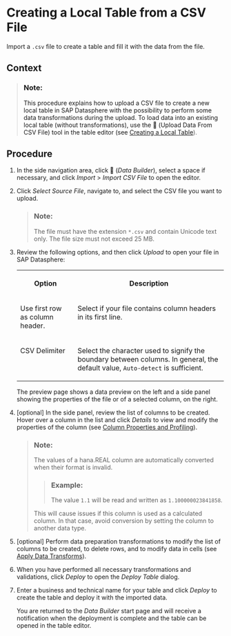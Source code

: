 <!-- loio8bba251c78874736963703cff56b1b74 -->

<link rel="stylesheet" type="text/css" href="../css/sap-icons.css"/>

# Creating a Local Table from a CSV File

Import a `.csv` file to create a table and fill it with the data from the file.



<a name="loio8bba251c78874736963703cff56b1b74__context_drj_k2f_ypb"/>

## Context

> ### Note:  
> This procedure explains how to upload a CSV file to create a new local table in SAP Datasphere with the possibility to perform some data transformations during the upload. To load data into an existing local table \(without transformations\), use the <span class="FPA-icons-V3"></span> \(Upload Data From CSV File\) tool in the table editor \(see [Creating a Local Table](creating-a-local-table-2509fe4.md)\).



## Procedure

1.  In the side navigation area, click <span class="FPA-icons-V3"></span> \(*Data Builder*\), select a space if necessary, and click *Import* \> *Import CSV File* to open the editor.

2.  Click *Select Source File*, navigate to, and select the CSV file you want to upload.

    > ### Note:  
    > The file must have the extension `*.csv` and contain Unicode text only. The file size must not exceed 25 MB.

3.  Review the following options, and then click *Upload* to open your file in SAP Datasphere:


    <table>
    <tr>
    <th valign="top">

    Option
    
    </th>
    <th valign="top">

    Description
    
    </th>
    </tr>
    <tr>
    <td valign="top">
    
    Use first row as column header.
    
    </td>
    <td valign="top">
    
    Select if your file contains column headers in its first line.
    
    </td>
    </tr>
    <tr>
    <td valign="top">
    
    CSV Delimiter
    
    </td>
    <td valign="top">
    
    Select the character used to signify the boundary between columns. In general, the default value, `Auto-detect` is sufficient.
    
    </td>
    </tr>
    </table>
    
    The preview page shows a data preview on the left and a side panel showing the properties of the file or of a selected column, on the right.

4.  \[optional\] In the side panel, review the list of columns to be created. Hover over a column in the list and click *Details* to view and modify the properties of the column \(see [Column Properties and Profiling](column-properties-and-profiling-32654ad.md)\).

    > ### Note:  
    > The values of a hana.REAL column are automatically converted when their format is invalid.
    > 
    > > ### Example:  
    > > The value `1.1` will be read and written as `1.100000023841858`.
    > 
    > This will cause issues if this column is used as a calculated column. In that case, avoid conversion by setting the column to another data type.

5.  \[optional\] Perform data preparation transformations to modify the list of columns to be created, to delete rows, and to modify data in cells \(see [Apply Data Transforms](apply-data-transforms-3f0d747.md)\).

6.  When you have performed all necessary transformations and validations, click *Deploy* to open the *Deploy Table* dialog.

7.  Enter a business and technical name for your table and click *Deploy* to create the table and deploy it with the imported data.

    You are returned to the *Data Builder* start page and will receive a notification when the deployment is complete and the table can be opened in the table editor.


